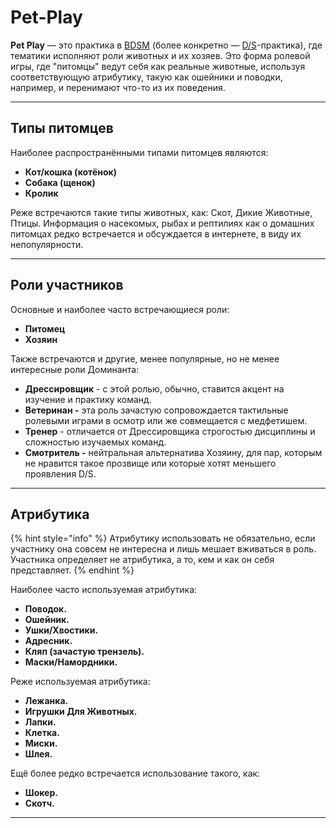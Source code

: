 # Pet-Play

**Pet Play** — это практика в [BDSM](bdsm.md) (более конкретно — [D/S](bdsm.md#ds)-практика), где тематики исполняют роли животных и их хозяев. Это форма ролевой игры, где "питомцы" ведут себя как реальные животные, используя соответствующую атрибутику, такую как ошейники и поводки, например, и перенимают что-то из их поведения.

***

## Типы питомцев

Наиболее распространёнными типами питомцев являются:

* **Кот/кошка (котёнок)**
* **Собака (щенок)**
* **Кролик**

Реже встречаются такие типы животных, как: Скот, Дикие Животные, Птицы. Информация о насекомых, рыбах и рептилиях как о домашних питомцах редко встречается и обсуждается в интернете, в виду их непопулярности.

***

## Роли участников

Основные и наиболее часто  встречающиеся роли:

* **Питомец**
* **Хозяин**

Также встречаются и другие, менее популярные, но не менее интересные роли Доминанта:

* **Дрессировщик** - с этой ролью, обычно, ставится акцент на изучение и практику команд.
* **Ветеринан -** эта роль зачастую сопровождается тактильные ролевыми играми в осмотр или же совмещается с медфетишем.
* **Тренер** - отличается от Дрессировщика строгостью дисциплины и сложностью изучаемых команд.
* **Смотритель -** нейтральная альтернатива Хозяину, для пар, которым не нравится такое прозвище или которые хотят меньшего проявления D/S.

***

## Атрибутика

{% hint style="info" %}
Атрибутику использовать не обязательно, если участнику она совсем не интересна и лишь мешает вживаться в роль. Участника определяет не атрибутика, а то, кем и как он себя представляет.
{% endhint %}

Наиболее часто используемая атрибутика:

* **Поводок.**&#x20;
* **Ошейник.**
* **Ушки/Хвостики.**
* **Адресник.**
* **Кляп (зачастую трензель).**
* **Маски/Намордники.**

Реже используемая атрибутика:&#x20;

* **Лежанка.**
* **Игрушки Для Животных.**
* **Лапки.**
* **Клетка.**
* **Миски.**
* **Шлея.**

Ещё более редко встречается использование такого, как:&#x20;

* **Шокер.**
* **Скотч.**

***
